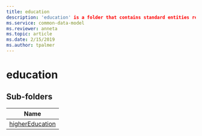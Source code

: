 ```yaml
---
title: education
description: 'education' is a folder that contains standard entities related to the Common Data Model.
ms.service: common-data-model
ms.reviewer: anneta
ms.topic: article
ms.date: 2/15/2019
ms.author: tpalmer
---
```


# education


## Sub-folders

|Name|
|---|
|[higherEducation](higherEducation/overview.md)|



